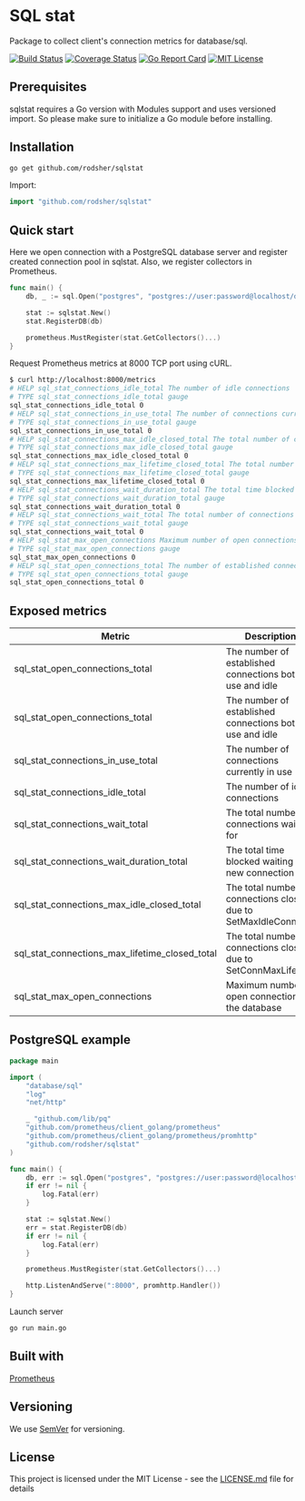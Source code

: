 # SQL stat
Package to collect client's connection metrics for database/sql.

[![Build Status](https://travis-ci.org/rodsher/sqlstat.svg?branch=master)](https://travis-ci.org/rodsher/sqlstat)
[![Coverage Status](https://coveralls.io/repos/github/rodsher/sqlstat/badge.svg?branch=master)](https://coveralls.io/github/rodsher/sqlstat?branch=master)
[![Go Report Card](https://goreportcard.com/badge/github.com/rodsher/sqlstat)](https://goreportcard.com/report/github.com/rodsher/sqlstat)
[![MIT License](http://img.shields.io/badge/license-MIT-blue.svg?style=flat-square)](https://github.com/git-chglog/git-chglog/blob/master/LICENSE)

## Prerequisites

sqlstat requires a Go version with Modules support and uses versioned import. So please make sure to initialize a Go module before installing.

## Installation

```bash
go get github.com/rodsher/sqlstat
```

Import:

```go
import "github.com/rodsher/sqlstat"
```

## Quick start

Here we open connection with a PostgreSQL database server and register created connection pool
in sqlstat. Also, we register collectors in Prometheus.

```go
func main() {
	db, _ := sql.Open("postgres", "postgres://user:password@localhost/db")

	stat := sqlstat.New()
	stat.RegisterDB(db)

	prometheus.MustRegister(stat.GetCollectors()...)
}
```

Request Prometheus metrics at 8000 TCP port using cURL.

```bash
$ curl http://localhost:8000/metrics
# HELP sql_stat_connections_idle_total The number of idle connections
# TYPE sql_stat_connections_idle_total gauge
sql_stat_connections_idle_total 0
# HELP sql_stat_connections_in_use_total The number of connections currently in use
# TYPE sql_stat_connections_in_use_total gauge
sql_stat_connections_in_use_total 0
# HELP sql_stat_connections_max_idle_closed_total The total number of connections closed due to SetMaxIdleConns
# TYPE sql_stat_connections_max_idle_closed_total gauge
sql_stat_connections_max_idle_closed_total 0
# HELP sql_stat_connections_max_lifetime_closed_total The total number of connections closed due to SetConnMaxLifetime
# TYPE sql_stat_connections_max_lifetime_closed_total gauge
sql_stat_connections_max_lifetime_closed_total 0
# HELP sql_stat_connections_wait_duration_total The total time blocked waiting for a new connection
# TYPE sql_stat_connections_wait_duration_total gauge
sql_stat_connections_wait_duration_total 0
# HELP sql_stat_connections_wait_total The total number of connections waited for
# TYPE sql_stat_connections_wait_total gauge
sql_stat_connections_wait_total 0
# HELP sql_stat_max_open_connections Maximum number of open connections to the database
# TYPE sql_stat_max_open_connections gauge
sql_stat_max_open_connections 0
# HELP sql_stat_open_connections_total The number of established connections both in use and idle
# TYPE sql_stat_open_connections_total gauge
sql_stat_open_connections_total 0
```

## Exposed metrics

| Metric                                          | Description                                                 |
|-------------------------------------------------|-------------------------------------------------------------|
|   sql_stat_open_connections_total               |   The number of established connections both in use and idle  |
|   sql_stat_open_connections_total               |   The number of established connections both in use and idle|
|   sql_stat_connections_in_use_total             |   The number of connections currently in use|
|   sql_stat_connections_idle_total               |   The number of idle connections|
|   sql_stat_connections_wait_total               |   The total number of connections waited for|
|   sql_stat_connections_wait_duration_total      |   The total time blocked waiting for a new connection|
|   sql_stat_connections_max_idle_closed_total    |   The total number of connections closed due to SetMaxIdleConns|
|   sql_stat_connections_max_lifetime_closed_total|   The total number of connections closed due to SetConnMaxLifetime|
|   sql_stat_max_open_connections                 |   Maximum number of open connections to the database|

## PostgreSQL example

```go
package main

import (
	"database/sql"
	"log"
	"net/http"

	_ "github.com/lib/pq"
	"github.com/prometheus/client_golang/prometheus"
	"github.com/prometheus/client_golang/prometheus/promhttp"
	"github.com/rodsher/sqlstat"
)

func main() {
	db, err := sql.Open("postgres", "postgres://user:password@localhost/db")
	if err != nil {
		log.Fatal(err)
	}

	stat := sqlstat.New()
	err = stat.RegisterDB(db)
	if err != nil {
		log.Fatal(err)
	}

	prometheus.MustRegister(stat.GetCollectors()...)

	http.ListenAndServe(":8000", promhttp.Handler())
}
```

Launch server

```bash
go run main.go
```

## Built with

[Prometheus](https://prometheus.io)

## Versioning

We use [SemVer](http://semver.org/) for versioning.

## License

This project is licensed under the MIT License - see the [LICENSE.md](LICENSE.md) file for details
